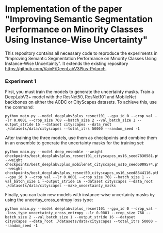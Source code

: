 # Implementation of the paper "Improving Semantic Segmentation Performance on Minority Classes Using Instance-Wise Uncertainty"

This repository contains all necessary code to reproduce the experiments in "Improving Semantic Segmentation Performance on Minority Classes Using Instance-Wise Uncertainty". It extends the existing repository https://github.com/VainF/DeepLabV3Plus-Pytorch.

### Experiment 1

First, you must train the models to generate the uncertainty masks. Train a DeepLabV3+ model with the ResNet50, ResNet101 and MobileNet backbones on either the ACDC or CityScapes datasets. To achieve this, use the command:
```
python main.py --model deeplabv3plus_resnet101 --gpu_id 0 --crop_val --lr 0.0001 --crop_size 768 --batch_size 2 --val_batch_size 1 --output_stride 16 --dataset cityscapes --data_root ./datasets/data/cityscapes --total_itrs 50000 --random_seed -1
```
After training the three models, use them as checkpoints and combine them in an ensemble to generate the uncertainty masks for the training set:
```
python main.py --model deep_ensemble --weight checkpoints/best_deeplabv3plus_resnet101_cityscapes_os16_seed7830581.pth --weight checkpoints/best_deeplabv3plus_mobilenet_cityscapes_os16_seed6009574.pth --weight checkpoints/best_deeplabv3plus_resnet50_cityscapes_os16_seed8344116.pth --gpu_id 0 --crop_val --lr 0.0001 --crop_size 768 --batch_size 1 --val_batch_size 1 --output_stride 16 --dataset cityscapes --data_root ./datasets/data/cityscapes --make_uncertainty_masks
```
Finally, you can train new models with instance-wise uncertainty masks by using the uncertay_cross_entropy loss type:
```
python main.py --model deeplabv3plus_resnet101 --gpu_id 0 --crop_val --loss_type uncertainty_cross_entropy --lr 0.0001 --crop_size 768 --batch_size 2 --val_batch_size 1 --output_stride 16 --dataset cityscapes --data_root ./datasets/data/cityscapes --total_itrs 50000 --random_seed -1
```
